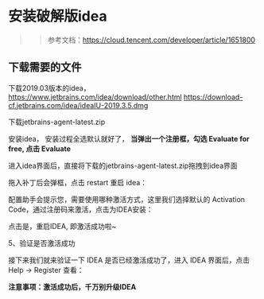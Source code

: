 
# 安装破解版idea
>> 参考文档：https://cloud.tencent.com/developer/article/1651800
## 下载需要的文件
下载2019.03版本的idea， https://www.jetbrains.com/idea/download/other.html
https://download-cf.jetbrains.com/idea/ideaIU-2019.3.5.dmg

下载jetbrains-agent-latest.zip

安装idea， 安装过程全选默认就好了， **当弹出一个注册框，勾选 Evaluate for free, 点击 Evaluate**


进入idea界面后，直接将下载的jetbrains-agent-latest.zip拖拽到idea界面

拖入补丁后会弹框，点击 restart 重启 idea：

配置助手会提示您，需要使用哪种激活方式，这里我们选择默认的 Activation Code，通过注册码来激活，点击为IDEA安装：

点击是，重启IDEA, 即激活成功啦~

5、验证是否激活成功

接下来我们就来验证一下 IDEA 是否已经激活成功了，进入 IDEA 界面后，点击 Help -> Register 查看：

**注意事项：激活成功后，千万别升级IDEA**